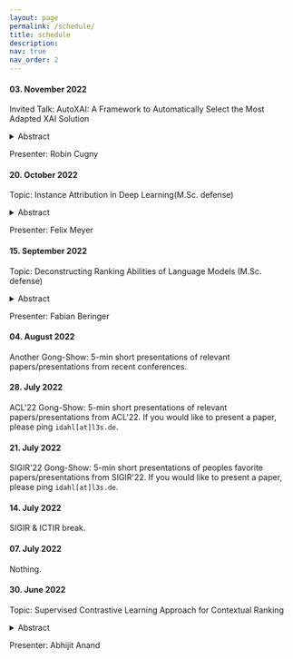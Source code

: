 ```yaml
---
layout: page
permalink: /schedule/
title: schedule
description: 
nav: true
nav_order: 2
---
```


#### 03. November 2022
Invited Talk: AutoXAI: A Framework to Automatically Select the Most Adapted XAI Solution

<details><summary>Abstract</summary>
 A large number of XAI (eXplainable Artificial Intelligence) solutions have been proposed in recent years. Recently, thanks to new XAI evaluation metrics, it has become possible to compare these XAI solutions. However, selecting the most relevant XAI solution among all this diversity is still a tedious task, especially if a user has specific needs and constraints. In this paper, we propose AutoXAI, a framework that recommends the best XAI solution and its hyperparameters according to specified XAI evaluation metrics while considering the user's context (dataset, machine learning model, XAI needs and constraints). It adapts approaches from context-aware recommender systems on one side and strategies of optimization and evaluation from AutoML (Automated Machine Learning) on the other. Through two use cases, we show that AutoXAI recommends XAI solutions adapted to the user's needs with the best hyperparameters matching the user's constraints.
</details>

Presenter: Robin Cugny

#### 20. October 2022
Topic: Instance Attribution in Deep Learning(M.Sc. defense)

<details><summary>Abstract</summary>
Determining training instances that influence the prediction of a machine learning model is intuitively meaningful. Explaining the effect of training data on neural network predictions is an essential tool for model debugging. Several instance attribution methods for finding influential training examples, including influence functions, GradDot, GradCos, representer point selection, and TracIn, estimate the most influential training instances for a test prediction. This thesis evaluates the current state of instance attribution and its methods in deep learning, specifically for image classification models. We developed an instance-attribution toolkit that implements these instance attribution methods with a unified API. In a series of experiments, we show that instance attribution methods are highly capable of retrieving the most helpful and most harmful training instance given a test query. In addition, we test these methods on downstream tasks, such as identifying mislabelled or poisoned training data instances, and answer the question of which method should be used in which scenario. We also explore the challenge of evaluating instance attribution methods and validate these algorithms with minimal requirement tests.
</details>

Presenter: Felix Meyer

#### 15. September 2022
Topic: Deconstructing Ranking Abilities of Language Models (M.Sc. defense)

<details><summary>Abstract</summary>
Nowadays, information retrieval plays an important role in our daily lives. Whether we're
searching the web, shopping for products online, or trying to find our favorite movies on a
streaming platform: An information retrieval system will be responsible for tackling these
tasks. As a consequence of recent advances in natural language processing, employing
large pre-trained language models as part of a text retrieval pipeline has become a
common approach. However, despite their proven effectiveness, these neural network
based models are functional black boxes, meaning it is not clear to us as to how they
arrive at certain decisions. To get a better understanding of the inner workings of such
a model, we apply the recently emerging probing paradigm. By employing a diagnostic
classifier, this approach enables us to analyze how certain properties are encoded within
a model's hidden representations. Unlike previous research that has focused on general
linguistic properties, we explicitly study the layer-wise distribution of ranking related
knowledge throughout the popular BERT model, a large neural network that has been
trained on massive amounts of text data. In this thesis, we provide evidence that BERT
not only stores ranking related concepts, but also orders them in a hierarchical manner.
Moreover, we leverage our findings to design a multi-task learning setup which infuses
task specific information at different layers of BERT, in order to improve the model's
ability to rank.
</details>

Presenter: Fabian Beringer 

#### 04. August 2022
Another Gong-Show: 5-min short presentations of relevant papers/presentations from recent conferences.

#### 28. July 2022
ACL'22 Gong-Show: 5-min short presentations of relevant papers/presentations from ACL'22. If you would like to present a paper, please ping `idahl[at]l3s.de`.

#### 21. July 2022
SIGIR'22 Gong-Show: 5-min short presentations of peoples favorite papers/presentations from SIGIR'22. If you would like to present a paper, please ping `idahl[at]l3s.de`.

#### 14. July 2022
SIGIR & ICTIR break.

#### 07. July 2022
Nothing.

#### 30. June 2022

Topic: Supervised Contrastive Learning Approach for Contextual Ranking

<details><summary>Abstract</summary>
Contextual ranking models have delivered impressive performance improvements over classical models in the document ranking task. However, these highly over-parameterized models tend to be data-hungry and require large amounts of data even for fine tuning.This paper proposes a simple yet effective method to improve ranking performance on smaller datasets using supervised contrastive learning for the document ranking problem. We perform data augmentation by creating training data using parts of the relevant documents in the query-document pairs. We then use a supervised contrastive learning objective to learn an effective ranking model from the augmented dataset. Our experiments on subsets of the TREC-DL dataset show that, although data augmentation leads to an increasing the training data sizes, it does not necessarily improve the performance using existing pointwise or pairwise training objectives. However, our proposed supervised contrastive loss objective leads to performance improvements over the standard non-augmented setting showcasing the utility of data augmentation using contrastive losses. Finally, we show the real benefit of using supervised contrastive learning objectives by showing marked improvements in smaller ranking datasets relating to news (Robust04), finance (FiQA), and scientific fact checking (SciFact).
</details>

Presenter: Abhijit Anand
